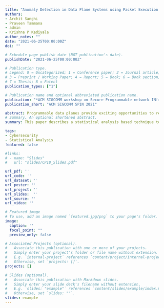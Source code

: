 ```yaml
---
title: "Anomaly Detection in Data Plane Systems using Packet Execution Paths"
authors:
- Archit Sanghi
- Praveen Tammana
- admin
- Krishna P Kadiyala
author_notes: ""
date: "2021-06-25T00:00:00Z"
doi: ""

# Schedule page publish date (NOT publication's date).
publishDate: "2021-06-25T00:00:00Z"

# Publication type.
# Legend: 0 = Uncategorized; 1 = Conference paper; 2 = Journal article;
# 3 = Preprint / Working Paper; 4 = Report; 5 = Book; 6 = Book section;
# 7 = Thesis; 8 = Patent
publication_types: ["1"]

# Publication name and optional abbreviated publication name.
publication: "*ACM SIGCOMM workshop on Secure Programmable network INfrastructure*"
publication_short: "ACM SIGCOMM SPIN 2021"

abstract: Programmable data planes provide exciting opportunities to realize fast, accurate, and data-driven control-loop decisions. Many data plane systems have been proposed for handling network dynamics (congestion, failures) in near real-time. The core of these systems has packet-processing data-plane algorithms that continuously monitor traffic and respond automatically. Despite their benefits, automatic response to network events lead to an increase in potential sources of inputs, and hence, an increase in attack surface. This paper takes a step towards securing such systems by (1) identifying possible attacks on recently proposed data-driven data-plane systems; and (2) designing a scalable tool for detecting such attacks at run time. Our approach models plausible expected behavior and uses the model as a reference to check whether the system is under attack. We conduct preliminary experiments to demonstrate the feasibility of our detection methodology.
# Summary. An optional shortened abstract.
summary: This paper describes a statistical analysis based technique to detect certain kinds of attack on the programmable data planes.

tags:
- Cybersecurity
- Statistical Analysis
featured: false

#links:
# - name: "Slides"
#   url: "slides/CP18_Slides.pdf"

url_pdf: ''
url_code: ''
url_dataset: ''
url_poster: ''
url_project: ''
url_slides:  ''
url_source: ''
url_video: ''

# Featured image
# To use, add an image named `featured.jpg/png` to your page's folder. 
image:
  caption: ''
  focal_point: ""
  preview_only: false

# Associated Projects (optional).
#   Associate this publication with one or more of your projects.
#   Simply enter your project's folder or file name without extension.
#   E.g. `internal-project` references `content/project/internal-project/index.md`.
#   Otherwise, set `projects: []`.
projects: []

# Slides (optional).
#   Associate this publication with Markdown slides.
#   Simply enter your slide deck's filename without extension.
#   E.g. `slides: "example"` references `content/slides/example/index.md`.
#   Otherwise, set `slides: ""`.
slides: example
---
```


